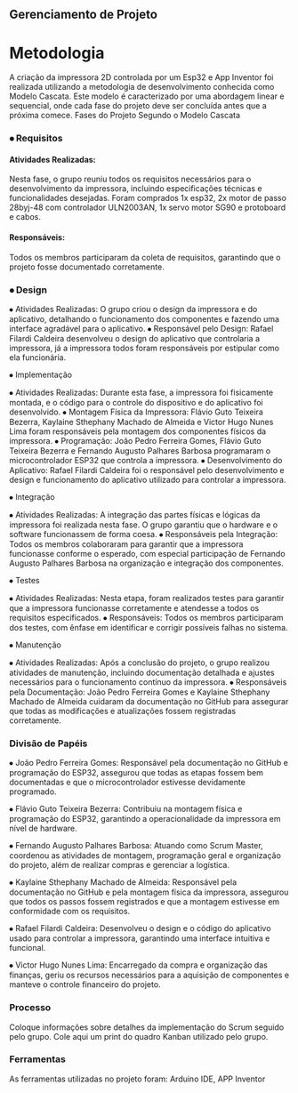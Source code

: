 ## Gerenciamento de Projeto


# Metodologia

 A criação da impressora 2D controlada por um Esp32 e App Inventor foi realizada utilizando a metodologia de desenvolvimento conhecida como Modelo Cascata. Este modelo é caracterizado por uma abordagem linear e sequencial, onde cada fase do projeto deve ser concluída antes que a próxima comece. 
Fases do Projeto Segundo o Modelo Cascata

 
### ⦁ Requisitos

#### Atividades Realizadas:
 Nesta fase, o grupo reuniu todos os requisitos necessários para o desenvolvimento da  impressora, incluindo especificações técnicas e funcionalidades desejadas. Foram comprados 1x esp32, 2x motor de passo 28byj-48 com controlador ULN2003AN, 1x servo motor SG90 e protoboard e cabos.
#### Responsáveis: 
 Todos os membros participaram da coleta de requisitos, garantindo que o projeto fosse documentado corretamente.

### ⦁ Design
 
⦁	Atividades Realizadas: O grupo criou o design da impressora e do aplicativo, detalhando o funcionamento dos componentes e fazendo uma interface agradável para o aplicativo.
⦁	Responsável pelo Design: Rafael Filardi Caldeira desenvolveu o design do aplicativo que controlaria a impressora, já a impressora todos foram responsáveis por estipular como ela funcionária.

⦁	Implementação
 
⦁	Atividades Realizadas: Durante esta fase, a impressora foi fisicamente montada, e o código para o controle do dispositivo e do aplicativo foi desenvolvido.
⦁	Montagem Física da Impressora: Flávio Guto Teixeira Bezerra, Kaylaine Sthephany Machado de Almeida e Victor Hugo Nunes Lima foram responsáveis pela montagem dos componentes físicos da impressora.
⦁	Programação: João Pedro Ferreira Gomes, Flávio Guto Teixeira Bezerra e Fernando Augusto Palhares Barbosa programaram o microcontrolador ESP32 que controla a impressora.
⦁	Desenvolvimento do Aplicativo: Rafael Filardi Caldeira foi o responsável pelo desenvolvimento e design e funcionamento do aplicativo utilizado para controlar a impressora.

⦁	Integração
 
⦁	Atividades Realizadas: A integração das partes físicas e lógicas da impressora foi realizada nesta fase. O grupo garantiu que o hardware e o software funcionassem de forma coesa.
⦁	Responsáveis pela Integração: Todos os membros colaboraram para garantir que a impressora funcionasse conforme o esperado, com especial participação de Fernando Augusto Palhares Barbosa na organização e integração dos componentes.

⦁	Testes
  
⦁	Atividades Realizadas: Nesta etapa, foram realizados testes para garantir que a impressora funcionasse corretamente e atendesse a todos os requisitos especificados.
⦁	Responsáveis: Todos os membros participaram dos testes, com ênfase em identificar e corrigir possíveis falhas no sistema.

⦁	Manutenção
  
⦁	Atividades Realizadas: Após a conclusão do projeto, o grupo realizou atividades de manutenção, incluindo documentação detalhada e ajustes necessários para o funcionamento contínuo da impressora.
⦁	Responsáveis pela Documentação: João Pedro Ferreira Gomes e Kaylaine Sthephany Machado de Almeida cuidaram da documentação no GitHub para assegurar que todas as modificações e atualizações fossem registradas corretamente.


### Divisão de Papéis

⦁	João Pedro Ferreira Gomes: Responsável pela documentação no GitHub e programação do ESP32, assegurou que todas as etapas fossem bem documentadas e que o microcontrolador estivesse devidamente programado.

⦁	Flávio Guto Teixeira Bezerra: Contribuiu na montagem física e programação do ESP32, garantindo a operacionalidade da impressora em nível de hardware.

⦁	Fernando Augusto Palhares Barbosa: Atuando como Scrum Master, coordenou as atividades de montagem, programação geral e organização do projeto, além de realizar compras e gerenciar a logística.

⦁	Kaylaine Sthephany Machado de Almeida: Responsável pela documentação no GitHub e pela montagem física da impressora, assegurou que todos os passos fossem registrados e que a montagem estivesse em conformidade com os requisitos.

⦁	Rafael Filardi Caldeira: Desenvolveu o design e o código do aplicativo usado para controlar a impressora, garantindo uma interface intuitiva e funcional.

⦁	Victor Hugo Nunes Lima: Encarregado da compra e organização das finanças, geriu os recursos necessários para a aquisição de componentes e manteve o controle financeiro do projeto.


### Processo

Coloque  informações sobre detalhes da implementação do Scrum seguido pelo grupo. Cole aqui um print do quadro Kanban utilizado pelo grupo.
 

### Ferramentas

As ferramentas utilizadas no projeto foram: Arduino IDE, APP Inventor

